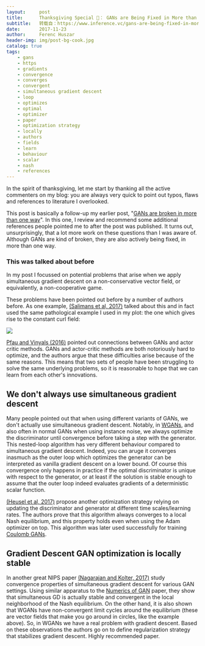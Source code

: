 ```yaml
---
layout:     post
title:      Thanksgiving Special 🦃： GANs are Being Fixed in More than One Way
subtitle:   转载自：https://www.inference.vc/gans-are-being-fixed-in-more-than-one-way/
date:       2017-11-23
author:     Ferenc Huszar
header-img: img/post-bg-cook.jpg
catalog: true
tags:
    - gans
    - https
    - gradients
    - convergence
    - converges
    - convergent
    - simultaneous gradient descent
    - loop
    - optimizes
    - optimal
    - optimizer
    - paper
    - optimization strategy
    - locally
    - authors
    - fields
    - learn
    - behaviour
    - scalar
    - nash
    - references
---
```


In the spirit of thanksgiving, let me start by thanking all the active commenters on my blog: you are always very quick to point out typos, flaws and references to literature I overlooked.

This post is basically a follow-up my earlier post, "[GANs are broken in more than one way](http://www.inference.vc/my-notes-on-the-numerics-of-gans)". In this one, I review and recommend some additional references people pointed me to after the post was published. It turns out, unsurprisingly, that a lot more work on these questions than I was aware of. Although GANs are kind of broken, they are also actively being fixed, in more than one way.

### This was talked about before

In my post I focussed on potential problems that arise when we apply simultaneous gradient descent on a non-conservative vector field, or equivalently, a non-cooperative game.

These problems have been pointed out before by a number of authors before. As one example, [(Salimans et al, 2017)](https://arxiv.org/abs/1606.03498) talked about this and in fact used the same pathological example I used in my plot: the one which gives rise to the constant curl field:

![](https://www.inference.vc/content/images/2017/11/foo.gif)


[Pfau and Vinyals (2016)](https://arxiv.org/abs/1610.01945) pointed out connections between GANs and actor critic methods. GANs and actor-critic methods are both notoriously hard to optimize, and the authors argue that these difficulties arise because of the same reasons. This means that two sets of people have been struggling to solve the same underlying problems, so it is reasonable to hope that we can learn from each other's innovations.

## We don't always use simultaneous gradient descent

Many people pointed out that when using different variants of GANs, we don't actually use simultaneous gradient descent. Notably, in [WGANs](https://arxiv.org/abs/1701.07875), and also often in normal GANs when using instance noise, we always optimize the discriminator until convergence before taking a step with the generator. This nested-loop algorithm has very different behaviour compared to simultaneous gradient descent. Indeed, you can aruge it converges inasmuch as the outer loop which optimizes the generator can be interpreted as vanilla gradient descent on a lower bound. Of course this convergence only happens in practice if the optimal discriminator is unique with respect to the generator, or at least if the solution is stable enough to assume that the outer loop indeed evaluates gradients of a deterministic scalar function.

[(Heusel et al, 2017)](https://arxiv.org/abs/1706.08500) propose another optimization strategy relying on updating the discriminator and generator at different time scales/learning rates. The authors prove that this algorithm always converges to a local Nash equilibrium, and this property holds even when using the Adam optimizer on top. This algorithm was later used successfully for training [Coulomb GANs](https://arxiv.org/abs/1708.08819).

## Gradient Descent GAN optimization is locally stable

In another great NIPS paper [(Nagarajan and Kolter, 2017)](https://arxiv.org/abs/1706.04156) study convergence properties of simultaneous gradient descent for various GAN settings. Using similar apparatus to the [Numerics of GAN](https://arxiv.org/abs/1706.04156) paper, they show that simultaneous GD is actually stable and convergent in the local neighborhood of the Nash equilibrium. On the other hand, it is also shown that WGANs have non-convergent limit cycles around the equilibrium (these are vector fields that make you go around in circles, like the example above). So, in WGANs we have a real problem with gradient descent. Based on these observations the authors go on to define regularization strategy that stabilizes gradient descent. Highly recommended paper.
